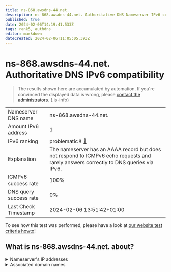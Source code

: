 ```yaml
---
title: ns-868.awsdns-44.net.
description: ns-868.awsdns-44.net. Authoritative DNS Nameserver IPv6 compatibility
published: true
date: 2024-02-06T14:19:41.533Z
tags: rank5, authdns
editor: markdown
dateCreated: 2024-02-06T11:05:05.393Z
---
```


# ns-868.awsdns-44.net. Authoritative DNS IPv6 compatibility

> The results shown here are accumulated by automation. If you're convinced the displayed data is wrong, please [contact the administrators](/howto/chat). 
{.is-info}




|   |   |
| - | - |
| Nameserver DNS name | ns-868.awsdns-44.net.
| Amount IPv6 address | 1
| IPv6 ranking | problematic :arrow_double_down: [🔗](/howto/ranking) |
| Explanation | The nameserver has an AAAA record but does not respond to ICMPv6 echo requests and rarely answers correctly to DNS queries via IPv6. |
| ICMPv6 success rate | 100%|
| DNS query success rate | 0% |
| Last Check Timestamp | 2024-02-06 13:51:42+01:00 |

To see how this test was performed, please have a look at [our website test criteria howto](/howto/testcriteria/authdns)!


## What is ns-868.awsdns-44.net. about?




<details>
<summary>Nameserver's IP addresses</summary>

2600:9000:5303:6400::1

</details>



<details>
<summary>Associated domain names</summary>

www.mongodb.com

</details>
